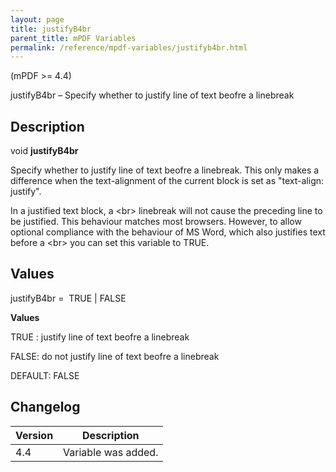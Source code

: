 ```yaml
---
layout: page
title: justifyB4br
parent_title: mPDF Variables
permalink: /reference/mpdf-variables/justifyb4br.html
---
```


<div id="bpmbook" class="bpmbook" style="direction:ltr;">
<div class="topic_user_field">
<div id="U0">
<p>(mPDF &gt;= 4.4)</p>
<p>justifyB4br – Specify whether to justify line of text beofre a linebreak</p>
<h2>Description</h2>

<div class="alert alert-info" role="alert">void <b>justifyB4br</b></div>
<p>Specify whether to justify line of text beofre a linebreak. This only makes a difference when the text-alignment of the current block is set as "text-align: justify".</p>
<p>In a justified text block, a &lt;br&gt; linebreak will not cause the preceding line to be justified. This behaviour matches most browsers. However, to allow optional compliance with the behaviour of MS Word, which also justifies text before a &lt;br&gt; you can set this variable to <span class="smallblock">TRUE</span>.</p>
<h2>Values</h2>
<p class="manual_param_dt"><span class="parameter">justifyB4br</span> =&nbsp; <span class="smallblock">TRUE </span>| <span class="smallblock">FALSE</span></p>
<p class="manual_param_dd"><b>Values</b>

<span class="smallblock">TRUE </span>: justify line of text beofre a linebreak

<span class="smallblock">FALSE</span>: do not justify line of text beofre a linebreak

<span class="smallblock">DEFAULT</span>: <span class="smallblock">FALSE</span></p>
<h2>Changelog</h2>
<table class="bpmTopic"> <thead>
<tr> <th>Version</th><th>Description</th> </tr>
</thead> <tbody>
<tr>
<td>4.4</td>
<td>Variable was added.</td>
</tr>
</tbody> </table>
</div>
</div>

